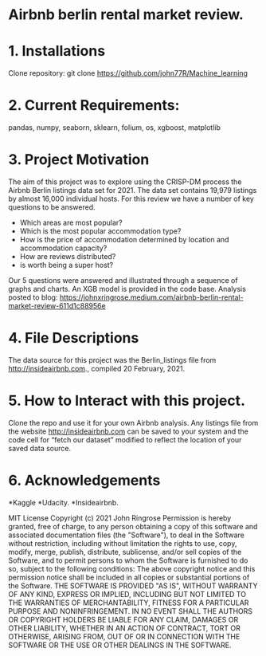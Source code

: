 # Airbnb berlin rental market review.

# 1.	Installations
Clone repository: git clone https://github.com/john77R/Machine_learning

# 2.	Current Requirements:
pandas, numpy, seaborn, sklearn, folium, os, xgboost, matplotlib

# 3.	Project Motivation

The aim of this project was to explore using the CRISP-DM process the Airbnb Berlin listings data set for 2021. The data set contains 19,979 listings by almost 16,000 individual hosts. For this review we have a number of key questions to be answered.
* Which areas are most popular?
*	Which is the most popular accommodation type?
*	How is the price of accommodation determined by location and accommodation capacity?
*	How are reviews distributed?
*	is worth being a super host?

Our 5 questions were answered and illustrated through a sequence of graphs and charts.
An XGB model is provided in the code base.
Analysis posted to blog: https://johnxringrose.medium.com/airbnb-berlin-rental-market-review-611d1c88956e

# 4.	File Descriptions
The data source for this project was the Berlin_listings file from http://insideairbnb.com., compiled 20 February, 2021. 


# 5.	How to Interact with this project.
Clone the repo and use it for your own Airbnb analysis. Any listings file from the website http://insideairbnb.com can be saved to your system and the code cell for “fetch our dataset” modified to reflect the location of your saved data source.

# 6.	Acknowledgements
*Kaggle
*Udacity.
*Insideairbnb.


MIT License
Copyright (c) 2021 John Ringrose
Permission is hereby granted, free of charge, to any person obtaining a copy of this software and associated documentation files (the "Software"), to deal in the Software without restriction, including without limitation the rights to use, copy, modify, merge, publish, distribute, sublicense, and/or sell copies of the Software, and to permit persons to whom the Software is furnished to do so, subject to the following conditions:
The above copyright notice and this permission notice shall be included in all copies or substantial portions of the Software.
THE SOFTWARE IS PROVIDED "AS IS", WITHOUT WARRANTY OF ANY KIND, EXPRESS OR IMPLIED, INCLUDING BUT NOT LIMITED TO THE WARRANTIES OF MERCHANTABILITY, FITNESS FOR A PARTICULAR PURPOSE AND NONINFRINGEMENT. IN NO EVENT SHALL THE AUTHORS OR COPYRIGHT HOLDERS BE LIABLE FOR ANY CLAIM, DAMAGES OR OTHER LIABILITY, WHETHER IN AN ACTION OF CONTRACT, TORT OR OTHERWISE, ARISING FROM, OUT OF OR IN CONNECTION WITH THE SOFTWARE OR THE USE OR OTHER DEALINGS IN THE SOFTWARE.
